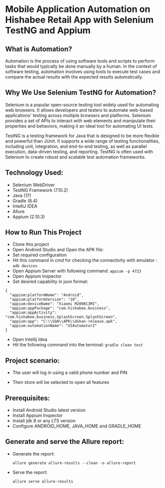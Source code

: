 # Mobile Application Automation on Hishabee Retail App with Selenium TestNG and Appium

## What is Automation?

Automation is the process of using software tools and scripts to perform tasks that would typically be done manually by a human. In the context of software testing, automation involves using tools to execute test cases and compare the actual results with the expected results automatically.

## Why We Use Selenium TestNG for Automation?

Selenium is a popular open-source testing tool widely used for automating web browsers. It allows developers and testers to automate web-based applications' testing across multiple browsers and platforms. Selenium provides a set of APIs to interact with web elements and manipulate their properties and behaviors, making it an ideal tool for automating UI tests.

TestNG is a testing framework for Java that is designed to be more flexible and powerful than JUnit. It supports a wide range of testing functionalities, including unit, integration, and end-to-end testing, as well as parallel execution, data-driven testing, and reporting. TestNG is often used with Selenium to create robust and scalable test automation frameworks.

## Technology Used:
- Selenium WebDriver
- TestNG Framework (7.10.2)
- Java (17)
- Gradle (8.4)
- IntelliJ IDEA
- Allure
- Appium (2.10.3)

## How to Run This Project

- Clone this project
- Open Android Studio and Open the APK file:
- Set required configuration
- Hit this command in cmd for checking the connectivity with emulator : ``adb devices``
- Open Appium Server with following command: ```appium -p 4723```
- Open Appium Inspector
- Set desired capability in json format:
``` 
{
  "appium:platformName": "Android",
  "appium:platformVersion": "10",
  "appium:deviceName": "Xiaomi M2006C3MI",
  "appium:appPackage": "com.hishabee.business",
  "appium:appActivity": "com.hishabee.business.SplashScreen.SplashScreen",
  "appium:app": "C:\\SQA\\APK\\dokan-release.apk",
  "appium:automationName": "UIAutomator2"
}
```
- Open Intellij Idea
- Hit the following command into the terminal:
```gradle clean test```

## Project scenario:

- The user will log in using a valid phone number and PIN

- Then store will be selected to open all features

## Prerequisites:

- Install Android Studio latest version
- Install Appium Inspector
- Install jdk 8 or any LTS version
- Configure ANDROID_HOME, JAVA_HOME and GRADLE_HOME

## Generate and serve the Allure report:
- Generate the report:
  ```
  allure generate allure-results --clean -o allure-report
  ```
- Serve the report:
  ```
  allure serve allure-results
  ```
